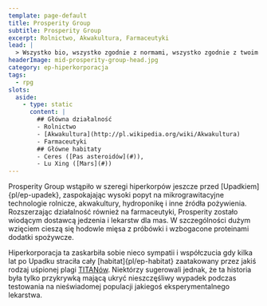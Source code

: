 ```yaml
---
template: page-default
title: Prosperity Group
subtitle: Prosperity Group
excerpt: Rolnictwo, Akwakultura, Farmaceutyki
lead: |
  > Wszystko bio, wszystko zgodnie z normami, wszystko zgodnie z twoim profilem zdrowotnym. A jeśli umrzesz, to tylko dlatego, że statystycznie powinieneś.
headerImage: mid-prosperity-group-head.jpg
category: ep-hiperkorporacja
tags:
  - rpg
slots:
  aside:
    - type: static
      content: |
        ## Główna działalność
        - Rolnictwo
        - [Akwakultura](http://pl.wikipedia.org/wiki/Akwakultura)
        - Farmaceutyki
        ## Główne habitaty
        - Ceres ([Pas asteroidów](#)), 
        - Lu Xing ([Mars](#))
---
```

Prosperity Group wstąpiło w szeregi hiperkorpów jeszcze przed [Upadkiem]{pl/ep-upadek}, zaspokajając wysoki popyt na mikrograwitacyjne technologie rolnicze, akwakultury, hydroponikę i inne źródła pożywienia. Rozszerzając działalność również na farmaceutyki, Prosperity zostało wiodącym dostawcą jedzenia i lekarstw dla mas. W szczególności dużym wzięciem cieszą się hodowle mięsa z próbówki i wzbogacone proteinami dodatki spożywcze.

Hiperkorporacja ta zaskarbiła sobie nieco sympatii i współczucia gdy kilka lat po Upadku straciła cały [habitat]{pl/ep-habitat} zaatakowany przez jakiś rodzaj uśpionej plagi [TITANów](#). Niektórzy sugerowali jednak, że ta historia była tylko przykrywką mającą ukryć nieszczęśliwy wypadek podczas testowania na nieświadomej populacji jakiegoś eksperymentalnego lekarstwa.
